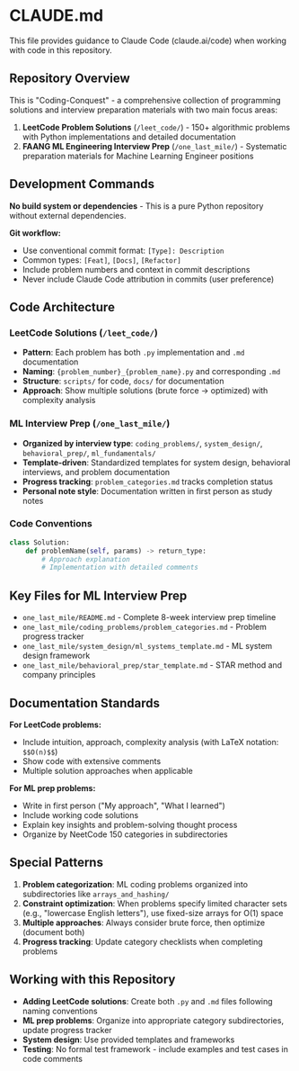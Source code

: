 # CLAUDE.md

This file provides guidance to Claude Code (claude.ai/code) when working with code in this repository.

## Repository Overview

This is "Coding-Conquest" - a comprehensive collection of programming solutions and interview preparation materials with two main focus areas:

1. **LeetCode Problem Solutions** (`/leet_code/`) - 150+ algorithmic problems with Python implementations and detailed documentation
2. **FAANG ML Engineering Interview Prep** (`/one_last_mile/`) - Systematic preparation materials for Machine Learning Engineer positions

## Development Commands

**No build system or dependencies** - This is a pure Python repository without external dependencies.

**Git workflow:**
- Use conventional commit format: `[Type]: Description`  
- Common types: `[Feat]`, `[Docs]`, `[Refactor]`
- Include problem numbers and context in commit descriptions
- Never include Claude Code attribution in commits (user preference)

## Code Architecture

### LeetCode Solutions (`/leet_code/`)
- **Pattern**: Each problem has both `.py` implementation and `.md` documentation
- **Naming**: `{problem_number}_{problem_name}.py` and corresponding `.md`
- **Structure**: `scripts/` for code, `docs/` for documentation
- **Approach**: Show multiple solutions (brute force → optimized) with complexity analysis

### ML Interview Prep (`/one_last_mile/`)
- **Organized by interview type**: `coding_problems/`, `system_design/`, `behavioral_prep/`, `ml_fundamentals/`
- **Template-driven**: Standardized templates for system design, behavioral interviews, and problem documentation
- **Progress tracking**: `problem_categories.md` tracks completion status
- **Personal note style**: Documentation written in first person as study notes

### Code Conventions
```python
class Solution:
    def problemName(self, params) -> return_type:
        # Approach explanation
        # Implementation with detailed comments
```

## Key Files for ML Interview Prep

- `one_last_mile/README.md` - Complete 8-week interview prep timeline
- `one_last_mile/coding_problems/problem_categories.md` - Problem progress tracker  
- `one_last_mile/system_design/ml_systems_template.md` - ML system design framework
- `one_last_mile/behavioral_prep/star_template.md` - STAR method and company principles

## Documentation Standards

**For LeetCode problems:**
- Include intuition, approach, complexity analysis (with LaTeX notation: `$$O(n)$$`)
- Show code with extensive comments
- Multiple solution approaches when applicable

**For ML prep problems:**
- Write in first person ("My approach", "What I learned")
- Include working code solutions
- Explain key insights and problem-solving thought process
- Organize by NeetCode 150 categories in subdirectories

## Special Patterns

1. **Problem categorization**: ML coding problems organized into subdirectories like `arrays_and_hashing/`
2. **Constraint optimization**: When problems specify limited character sets (e.g., "lowercase English letters"), use fixed-size arrays for O(1) space
3. **Multiple approaches**: Always consider brute force, then optimize (document both)
4. **Progress tracking**: Update category checklists when completing problems

## Working with this Repository

- **Adding LeetCode solutions**: Create both `.py` and `.md` files following naming conventions
- **ML prep problems**: Organize into appropriate category subdirectories, update progress tracker
- **System design**: Use provided templates and frameworks
- **Testing**: No formal test framework - include examples and test cases in code comments